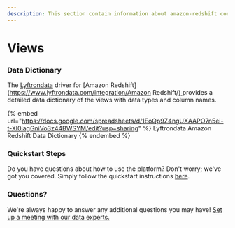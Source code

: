 ```yaml
---
description: This section contain information about amazon-redshift connector views information
---
```


# Views

### Data Dictionary

The [Lyftrondata](https://www.lyftrondata.com/) driver for [Amazon Redshift](https://www.lyftrondata.com/integration/Amazon Redshift/)[ ](https://www.lyftrondata.com/integration/amazon-redshift/)provides a detailed data dictionary of the views with data types and column names.

{% embed url="https://docs.google.com/spreadsheets/d/1EoQp9Z4ngUXAAPO7n5ei-t-Xl0iagGniVo3z44BWSYM/edit?usp=sharing" %}
Lyftrondata Amazon Redshift Data Dictionary
{% endembed %}

### Quickstart Steps

Do you have questions about how to use the platform? Don't worry; we've got you covered. Simply follow the quickstart instructions [here](../../../../quickstart-steps.md).

### Questions? <a href="#questions" id="questions"></a>

We're always happy to answer any additional questions you may have! [Set up a meeting with our data experts.](https://www.lyftrondata.com/book-a-meeting/)


